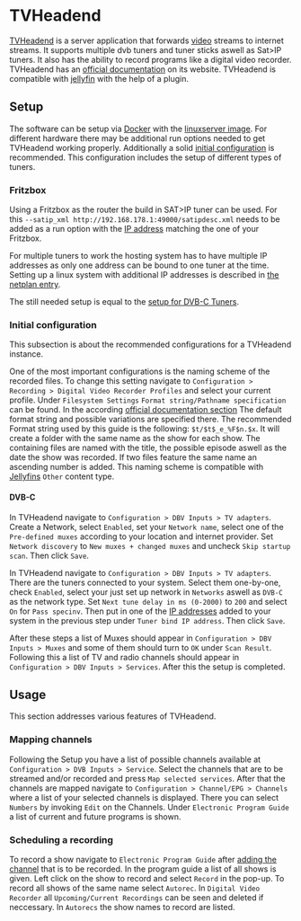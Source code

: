 # TVHeadend

[TVHeadend](https://tvheadend.org/) is a server application that forwards [video](/wiki/video.md)
streams to internet streams.
It supports multiple dvb tuners and tuner sticks aswell as Sat>IP tuners.
It also has the ability to record programs like a digital video recorder.
TVHeadend has an
[official documentation](https://docs.tvheadend.org/webui/config_dvr/) on its
website.
TVHeadend is compatible with [jellyfin](./jellyfin.md#connect-tvheadend) with
the help of a plugin.

## Setup

The software can be setup via [Docker](/wiki/docker.md) with the
[linuxserver image](./docker/linuxserver_-_tvheadend.md).
For different hardware there may be additional run options needed to get
TVHeadend working properly.
Additionally a solid [initial configuration](#initial-configuration) is
recommended.
This configuration includes the setup of different types of tuners.

### Fritzbox

Using a Fritzbox as the router the build in SAT>IP tuner can be used.
For this `--satip_xml http://192.168.178.1:49000/satipdesc.xml` needs to be
added as a run option with the [IP address](/wiki/ip_address.md) matching the one of your Fritzbox.

For multiple tuners to work the hosting system has to have multiple IP addresses
as only one address can be bound to one tuner at the time.
Setting up a linux system with additional IP addresses is described in
[the netplan entry](./linux/netplan.md#add-more-ip-addresses-to-a-system).

The still needed setup is equal to the [setup for DVB-C Tuners](#dvb-c).

### Initial configuration

This subsection is about the recommended configurations for a TVHeadend
instance.

One of the most important configurations is the naming scheme of the recorded
files.
To change this setting navigate to
`Configuration > Recording > Digital Video Recorder Profiles` and select your
current profile.
Under `Filesystem Settings` `Format string/Pathname specification` can be found.
In the according
[official documentation section](https://docs.tvheadend.org/webui/config_dvr/)
The default format string and possible variations are specified there.
The recommended Format string used by this guide is the following:
`$t/$t$_e_%F$n.$x`.
It will create a folder with the same name as the show for each show.
The containing files are named with the title, the possible episode aswell as
the date the show was recorded.
If two files feature the same name an ascending number is added.
This naming scheme is compatible with [Jellyfins](./jellyfin.md) `Other`
content type.

#### DVB-C

In TVHeadend navigate to `Configuration > DBV Inputs > TV adapters`.
Create a Network, select `Enabled`, set your `Network name`, select one of the
`Pre-defined muxes` according to your location and internet provider.
Set `Network discovery` to `New muxes + changed muxes` and uncheck
`Skip startup scan`.
Then click `Save`.

In TVHeadend navigate to `Configuration > DBV Inputs > TV adapters`.
There are the tuners connected to your system.
Select them one-by-one, check `Enabled`, select your just set up network in
`Networks` aswell as `DVB-C` as the network type.
Set `Next tune delay in ms (0-2000)` to `200` and select `On` for
`Pass specinv`.
Then put in one of the [IP addresses](/wiki/ip_address.md) added to your system in the previous step
under `Tuner bind IP address`.
Then click `Save`.

After these steps a list of Muxes should appear in
`Configuration > DBV Inputs > Muxes` and some of them should turn to `OK` under
`Scan Result`.
Following this a list of TV and radio channels should appear in
`Configuration > DBV Inputs > Services`.
After this the setup is completed.

## Usage

This section addresses various features of TVHeadend.

### Mapping channels

Following the Setup you have a list of possible channels available at
`Configuration > DVB Inputs > Service`.
Select the channels that are to be streamed and/or recorded and press
`Map selected services`.
After that the channels are mapped navigate to
`Configuration > Channel/EPG > Channels` where a list of your selected channels
is displayed.
There you can select `Numbers` by invoking `Edit` on the Channels.
Under `Electronic Program Guide` a list of current and future programs is
shown.

### Scheduling a recording

To record a show navigate to `Electronic Program Guide` after
[adding the channel](#adding-channels) that is to be recorded.
In the program guide a list of all shows is given.
Left click on the show to record and select `Record` in the pop-up.
To record all shows of the same name select `Autorec`.
In `Digital Video Recorder` all `Upcoming/Current Recordings` can be seen and
deleted if neccessary.
In `Autorecs` the show names to record are listed.
